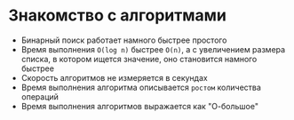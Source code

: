 # Знакомство с алгоритмами

* Бинарный поиск работает намного быстрее простого
* Время выполнения `O(log n)` быстрее `O(n)`, а с увеличением размера списка, в котором ищется значение, оно становится намного быстрее
* Скорость алгоритмов не измеряется в секундах
* Время выполнения алгоритма описывается `ростом` количества операций
* Время выполнения алгоритмов выражается как "О-большое"

